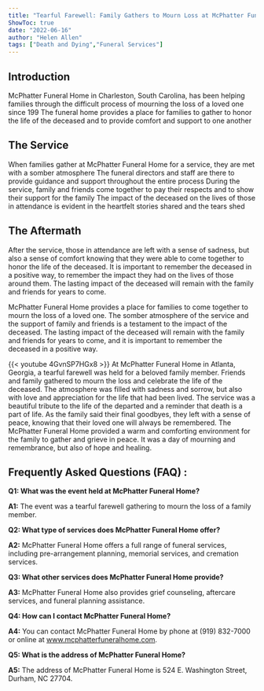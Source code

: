 ```yaml
---
title: "Tearful Farewell: Family Gathers to Mourn Loss at McPhatter Funeral Home"
ShowToc: true 
date: "2022-06-16"
author: "Helen Allen" 
tags: ["Death and Dying","Funeral Services"]
---
```

## Introduction
McPhatter Funeral Home in Charleston, South Carolina, has been helping families through the difficult process of mourning the loss of a loved one since 199 The funeral home provides a place for families to gather to honor the life of the deceased and to provide comfort and support to one another 

## The Service
When families gather at McPhatter Funeral Home for a service, they are met with a somber atmosphere The funeral directors and staff are there to provide guidance and support throughout the entire process During the service, family and friends come together to pay their respects and to show their support for the family The impact of the deceased on the lives of those in attendance is evident in the heartfelt stories shared and the tears shed 

## The Aftermath
After the service, those in attendance are left with a sense of sadness, but also a sense of comfort knowing that they were able to come together to honor the life of the deceased. It is important to remember the deceased in a positive way, to remember the impact they had on the lives of those around them. The lasting impact of the deceased will remain with the family and friends for years to come. 

McPhatter Funeral Home provides a place for families to come together to mourn the loss of a loved one. The somber atmosphere of the service and the support of family and friends is a testament to the impact of the deceased. The lasting impact of the deceased will remain with the family and friends for years to come, and it is important to remember the deceased in a positive way.

{{< youtube 4GvnSP7HGx8 >}} 
At McPhatter Funeral Home in Atlanta, Georgia, a tearful farewell was held for a beloved family member. Friends and family gathered to mourn the loss and celebrate the life of the deceased. The atmosphere was filled with sadness and sorrow, but also with love and appreciation for the life that had been lived. The service was a beautiful tribute to the life of the departed and a reminder that death is a part of life. As the family said their final goodbyes, they left with a sense of peace, knowing that their loved one will always be remembered. The McPhatter Funeral Home provided a warm and comforting environment for the family to gather and grieve in peace. It was a day of mourning and remembrance, but also of hope and healing.

## Frequently Asked Questions (FAQ) :
**Q1: What was the event held at McPhatter Funeral Home?**

**A1:** The event was a tearful farewell gathering to mourn the loss of a family member.

**Q2: What type of services does McPhatter Funeral Home offer?**

**A2:** McPhatter Funeral Home offers a full range of funeral services, including pre-arrangement planning, memorial services, and cremation services.

**Q3: What other services does McPhatter Funeral Home provide?**

**A3:** McPhatter Funeral Home also provides grief counseling, aftercare services, and funeral planning assistance.

**Q4: How can I contact McPhatter Funeral Home?**

**A4:** You can contact McPhatter Funeral Home by phone at (919) 832-7000 or online at www.mcphatterfuneralhome.com.

**Q5: What is the address of McPhatter Funeral Home?**

**A5:** The address of McPhatter Funeral Home is 524 E. Washington Street, Durham, NC 27704.



